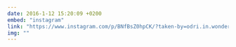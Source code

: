 ```yaml
---
date: 2016-1-12 15:20:09 +0200
embed: "instagram"
link: "https://www.instagram.com/p/BNfBsZ0hpCK/?taken-by=odri.in.wonderland"
img: ""
---
```

